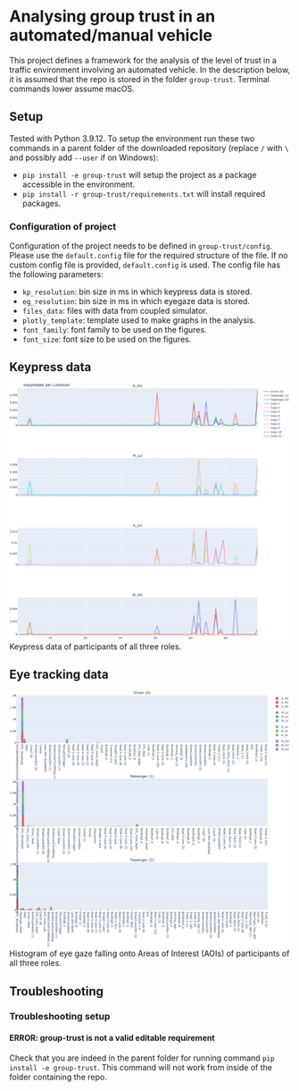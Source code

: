 # Analysing group trust in an automated/manual vehicle

This project defines a framework for the analysis of the level of trust in a traffic environment involving an automated vehicle. In the description below, it is assumed that the repo is stored in the folder `group-trust`. Terminal commands lower assume macOS.

## Setup
Tested with Python 3.9.12. To setup the environment run these two commands in a parent folder of the downloaded repository (replace `/` with `\` and possibly add `--user` if on Windows):
- `pip install -e group-trust` will setup the project as a package accessible in the environment.
- `pip install -r group-trust/requirements.txt` will install required packages.

### Configuration of project
Configuration of the project needs to be defined in `group-trust/config`. Please use the `default.config` file for the required structure of the file. If no custom config file is provided, `default.config` is used. The config file has the following parameters:
* `kp_resolution`: bin size in ms in which keypress data is stored.
* `eg_resolution`: bin size in ms in which eyegaze data is stored.
* `files_data`: files with data from coupled simulator.
* `plotly_template`: template used to make graphs in the analysis.
* `font_family`: font family to be used on the figures.
* `font_size`: font size to be used on the figures.

## Keypress data
[![kp](figures/kp.png?raw=true)](https://htmlpreview.github.io/?https://github.com/bazilinskyy/group-trust/blob/main/figures/kp.html)
Keypress data of participants of all three roles.

## Eye tracking data
[![hist_aoi](figures/hist_aoi.png?raw=true)](https://htmlpreview.github.io/?https://github.com/bazilinskyy/group-trust/blob/main/figures/hist_aoi.html)
Histogram of eye gaze falling onto Areas of Interest (AOIs) of participants of all three roles.

## Troubleshooting
### Troubleshooting setup
#### ERROR: group-trust is not a valid editable requirement
Check that you are indeed in the parent folder for running command `pip install -e group-trust`. This command will not work from inside of the folder containing the repo.

